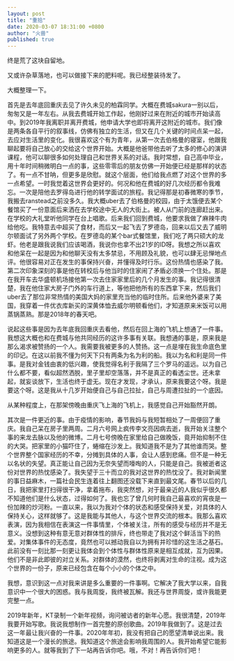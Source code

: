 ```yaml
---
layout: post
title: "重拾"
date: 2020-03-07 18:31:00 +0800
author: "火兽"
published: true
---
```


终是荒了这块自留地。

又或许杂草落地，也可以做接下来的肥料呢。我已经整装待发了。

大概整理一下。

首先是去年底回重庆去见了许久未见的柏霖同学。大概在费城sakura一别以后，匆匆又是一年左右。从我去费城开始工作起，他刚好过来在附近的城市开始读高中。到2019年我离职并离开费城，他申请大学也即将离开这附近的城市。我们像是两条各自平行的叙事线，仿佛有独立的生活，但又在几个关键的时间点呆一起，去应对生活里的变化。我很喜欢这个有为青年，从第一次去伯格曼的寝室，他跟我聊起要将自己放心的交给这个世界开始。大概是他爸带他去听了太多的修心的演讲课程，他可以聊很多如何处理自己和世界关系的对话。我时常想，自己高中毕业，用十年时间稍微明白一点的事，这些零零后的朋友仿佛一开始便已经是那样的状态了。有一点不甘呐，但更多是欣慰。就这个层面，他们给我点燃了对这个世界的多一点希望。一时我觉着这世界会更好的。何况和他在费城的好几次经历都令我难忘。一次是陪他去罗得岛进行他的转学面试的旅程。我记得那是初春微寒的季节，我搬去ranstead之前没多久。我大概uber去了伯格曼的校园，由于太饿便去某个餐馆买了一份意面后来洒在去学校途中无人的大街上。被人从门前的连廊赶出来。在学校的大礼堂听他同学在台上唱歌。后来我们回到费城，他要求我做了麻辣牛肉给他吃。我特意去中超买了食材，而后又一起飞去了罗德岛，回来以后又去了威明尔顿面试了另外两个学校。在罗德岛的某个bar式餐馆里，我们吃了两只硕大的龙虾。他老是跟我说我们应该喝酒，我说你也拿不出21岁的ID呀。我想之所以喜欢和他呆在一起是因为和他聊天没有太多禁忌，不用顾及礼貌，也可以肆无忌惮地点评。他很容易对正在发生的事保持兴奋，并懂得及时行乐。这份热情也感染了我。第二次印象深刻的事是他在转校后与他当时的住家闹了矛盾必须换一个住处。那是在我开车去华盛顿机场接他第一次去住家家里后的几个月发生的事。我记得很清楚，我在他住家大房子门外的车行道上，等他把他所有的东西拿下来，然后我们uber去了那位非常热情的美国大妈的家里充当他的临时住所。后来他外婆来了美国，我穿着一件优衣库新买的深黄体恤去威尔明顿看他们，才知道原来米饭可以用蒸锅蒸熟。那是2018年的春天吧。

说起这些事是因为去年底我回重庆去看他，然后在回上海的飞机上想通了一件事。我想这大概也和在费城与他共同经历的这许多事有关联。我想通的事是，原来我是那么渴求被赞扬的一个人。我需要我被更多的人赞扬。这一点是埋在我生命底色里的印记。在这以前我不懂为何天下只有两条为名为利的船。我以为名和利是同一件事。是我对金钱由衷的低兴趣，使我觉得名利于我隔了三个罗马的遥远。以为自己什么都不要，看似超然洒脱，里子里却空落落，并不是真正的看透尘世。还未拿起，就妄谈放下，生活也终于虚无。现在才发现，才承认，原来我要这个呀。我是要这个呀。这是我从十几岁开始便自己与自己拉扯，自己与周遭拉扯的一个底因。  

从某种程度上，在那架傍晚由重庆飞上海的飞机上，我感觉自己开始豁然开朗。

其次是一件更近的事。由于疫情的影响，春节我妈与我短暂相处了一周便回了重庆。我自己呆在房子里两周。二月六号网上疯传李文亮因病去逝，我开始关注整个事的来龙去脉以及他的微博。二月七号傍晚在家里给自己做晚饭，竟开始抑制不住的大哭。把家里的小猫吓住了，蜷缩在沙发上。我知道我不是为了其他谁而哭。整个世界整个国家经历的不幸，分摊到具体的人事，会让人感到悲痛。但不是一种无以名状的失望。真正能让自己因为无奈失望而嚎啕的人，只能是自己。我被逝者这份对世界的热忱感染了。我失望于三十而立的我对这世界的热忱没了。我对新闻里的事日益麻木，一篇社会民生连着往上翻图还没载下来直到最文尾。春节以后的几日，我把家里打扫得很干净，拿着拖布，我突然想，对于最亲近的人我似乎很久都不知道他们是什么状态，过得如何了。我也忘了曾几何时我自己最喜欢的宵夜是一份加辣的炒河粉。一直以来，我以为我对个体的状态和感受保持关爱，对具体的人保持关心，这样就够了。这是我能与其他人，与这个世界交流的根本。我那么喜欢表演，因为我相信在表演这一件事情里，个体被关注，所有的感受与经历并不是无意义。没想到这种有意无意对群体性的排斥，终也带走了我对这个鲜活当下的热爱。对集体事件的无态度，竟然也可以撼动我自以为拥有并珍惜的这生活之基石。此前没有一刻比那一刻更让我体会到个体性与群体性原来是相互成就，互为因果。他们不是非此即彼的对立关系。对群体的漠然，也终将剥离对生命的注视。成为这个世界的一份子，原来已经包含在每个小小的个体之中。

我想，意识到这一点对我来讲是多么重要的一件事啊。它解决了我大学以来，自我意识中一个很大的困惑。我与我周旋，我终被瓦解。我还与世界周旋，或许我能更完整一点。

2019年新年，KT录制一个新年视频，询问被访者的新年心愿。我很清楚，2019年我要开始写歌。我说我想制作一首完整的原创歌曲。2019年我做到了。这是过去这一年最让我兴奋的一件事。2020年年初，我没有把自己的愿望清单说出来。我知道这是一个漫长的旅途。我知道这个旅途会影响我周围的人。我开始希望它能影响更多的人。就等我到了下一站再告诉你吧。哦，不对！再告诉你们吧！
